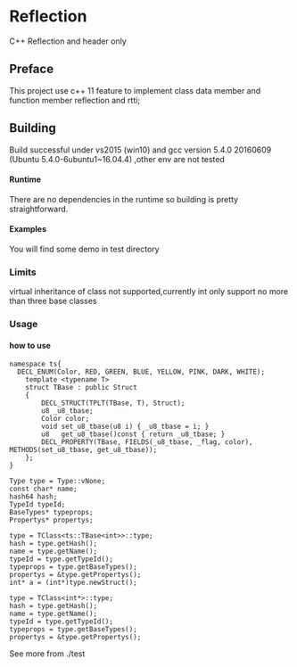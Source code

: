 # Reflection
C++ Reflection and header only

## Preface
This project use c++ 11 feature to implement class data member and function member reflection and rtti;

## Building
Build successful under vs2015 (win10) and gcc version 5.4.0 20160609 (Ubuntu 5.4.0-6ubuntu1~16.04.4) ,other env are not tested

#### Runtime
There are no dependencies in the runtime so building is pretty straightforward.


#### Examples
You will find some demo in test directory

### Limits
virtual inheritance of class not supported,currently int only support no more than three base classes


### Usage
#### how to use
  
	namespace ts{
	  DECL_ENUM(Color, RED, GREEN, BLUE, YELLOW, PINK, DARK, WHITE);
		template <typename T>
		struct TBase : public Struct
		{
			DECL_STRUCT(TPLT(TBase, T), Struct);
			u8 _u8_tbase;
			Color color;
			void set_u8_tbase(u8 i) { _u8_tbase = i; }
			u8   get_u8_tbase()const { return _u8_tbase; }
			DECL_PROPERTY(TBase, FIELDS(_u8_tbase, _flag, color), METHODS(set_u8_tbase, get_u8_tbase));
		};
	}

	Type type = Type::vNone;
	const char* name;
	hash64 hash;
	TypeId typeId;
	BaseTypes* typeprops;
	Propertys* propertys;
	
	type = TClass<ts::TBase<int>>::type;
	hash = type.getHash();
	name = type.getName();
	typeId = type.getTypeId();
	typeprops = type.getBaseTypes();
	propertys = &type.getPropertys();
	int* a = (int*)type.newStruct();

	type = TClass<int*>::type;
	hash = type.getHash();
	name = type.getName();
	typeId = type.getTypeId();
	typeprops = type.getBaseTypes();
	propertys = &type.getPropertys();

See more from ./test